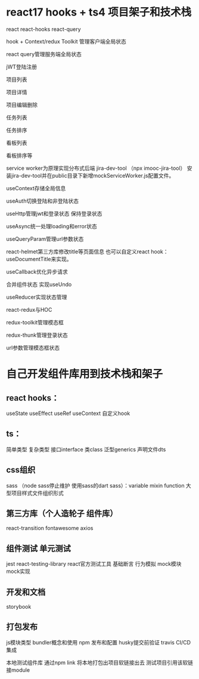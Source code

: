# react17 hooks + ts4 项目架子和技术栈
react react-hooks react-query

hook + Context/redux Toolkit 管理客户端全局状态

react query管理服务端全局状态

jWT登陆注册

项目列表

项目详情

项目编辑删除



任务列表

任务排序

看板列表

看板排序等


service worker为原理实现分布式后端 jira-dev-tool （npx imooc-jira-tool）
安装jira-dev-tool并在public目录下新增mockServiceWorker.js配置文件。


useContext存储全局信息

useAuth切换登陆和非登陆状态

useHttp管理jwt和登录状态 保持登录状态

useAsync统一处理loading和error状态

useQueryParam管理url参数状态

react-helmet第三方库修改title等页面信息 也可以自定义react hook：useDocumentTitle来实现。


useCallback优化异步请求

合并组件状态 实现useUndo

useReducer实现状态管理

react-redux与HOC

redux-toolkit管理模态框

redux-thunk管理登录状态


url参数管理模态框状态





# 自己开发组件库用到技术栈和架子
## react hooks：
useState useEffect useRef useContext 自定义hook

## ts：
简单类型 复杂类型 接口interface 类class 泛型generics 声明文件dts

## css组织
sass （node sass停止维护 使用sass的dart sass）：variable mixin function
大型项目样式文件组织形式

## 第三方库（个人造轮子 组件库）
react-transition fontawesome axios

## 组件测试 单元测试
jest
react-testing-library react官方测试工具
基础断言 行为模拟 mock模块 mock实现

## 开发和文档
storybook

## 打包发布
js模块类型
bundler概念和使用
npm 发布和配置
husky提交前验证
travis CI/CD集成


本地测试组件库
通过npm link 将本地打包出项目软链接出去 测试项目引用该软链接module